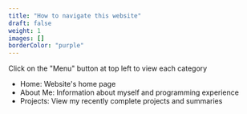 ```yaml
---
title: "How to navigate this website"
draft: false
weight: 1
images: []
borderColor: "purple"
---
```


Click on the "Menu" button at top left to view each category
* Home: Website's home page
* About Me: Information about myself and programming experience
* Projects: View my recently complete projects and summaries
